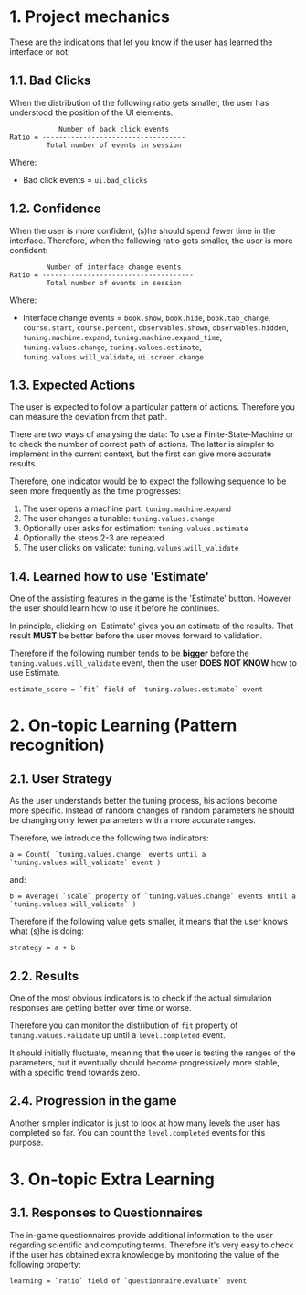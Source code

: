 
# 1. Project mechanics

These are the indications that let you know if the user has learned the interface or not:

## 1.1. Bad Clicks

When the distribution of the following ratio gets smaller, the user has understood the position of the UI elements.

```
            Number of back click events
Ratio = -----------------------------------
         Total number of events in session
```

Where:

 * Bad click events = `ui.bad_clicks`

## 1.2. Confidence

When the user is more confident, (s)he should spend fewer time in the interface. Therefore, when the following ratio gets smaller, the user is more confident:

```
         Number of interface change events
Ratio = -------------------------------------
         Total number of events in session
```

Where:

 * Interface change events = `book.show`, `book.hide`, `book.tab_change`, `course.start`, `course.percent`, `observables.shown`, `observables.hidden`, `tuning.machine.expand`, `tuning.machine.expand_time`, `tuning.values.change`, `tuning.values.estimate`, `tuning.values.will_validate`, `ui.screen.change`

## 1.3. Expected Actions

The user is expected to follow a particular pattern of actions. Therefore you can measure the deviation from that path.

There are two ways of analysing the data: To use a Finite-State-Machine or to check the number of correct path of actions. The latter is simpler to implement in the current context, but the first can give more accurate results.

Therefore, one indicator would be to expect the following sequence to be seen more frequently as the time progresses:

 1. The user opens a machine part: `tuning.machine.expand`
 2. The user changes a tunable: `tuning.values.change`
 3. Optionally user asks for estimation: `tuning.values.estimate`
 4. Optionally the steps 2-3 are repeated
 5. The user clicks on validate: `tuning.values.will_validate`

## 1.4. Learned how to use 'Estimate'

One of the assisting features in the game is the 'Estimate' button. However the user should learn how to use it before he continues.

In principle, clicking on 'Estimate' gives you an estimate of the results. That result **MUST** be better before the user moves forward to validation. 

Therefore if the following number tends to be **bigger** before the `tuning.values.will_validate` event, then the user **DOES NOT KNOW** how to use Estimate.

```
estimate_score = `fit` field of `tuning.values.estimate` event
```

# 2. On-topic Learning (Pattern recognition)

## 2.1. User Strategy

As the user understands better the tuning process, his actions become more specific. Instead of random changes of random parameters he should be changing only fewer parameters with a more accurate ranges.

Therefore, we introduce the following two indicators:
```
a = Count( `tuning.values.change` events until a `tuning.values.will_validate` event )
```
and:
```
b = Average( `scale` property of `tuning.values.change` events until a `tuning.values.will_validate` )
```

Therefore if the following value gets smaller, it means that the user knows what (s)he is doing:
```
strategy = a + b
```

## 2.2. Results

One of the most obvious indicators is to check if the actual simulation responses are getting better over time or worse. 

Therefore you can monitor the distribution of `fit` property of `tuning.values.validate` up until a `level.completed` event.

It should initially fluctuate, meaning that the user is testing the ranges of the parameters, but it eventually should become progressively more stable, with a specific trend towards zero.

## 2.4. Progression in the game

Another simpler indicator is just to look at how many levels the user has completed so far. You can count the `level.completed` events for this purpose.


# 3. On-topic Extra Learning
 
## 3.1. Responses to Questionnaires

The in-game questionnaires provide additional information to the user regarding scientific and computing terms. Therefore it's very easy to check if the user has obtained extra knowledge by monitoring the value of the following property:

```
learning = `ratio` field of `questionnaire.evaluate` event
```


